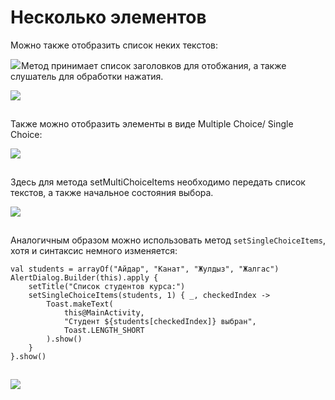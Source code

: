 # Несколько элементов

Можно также отобразить список неких текстов:

![](https://ucarecdn.com/1609eb10-26cc-415b-bc64-2a87dc0065b7/)![](data:image/gif;base64,R0lGODlhAQABAPABAP///wAAACH5BAEKAAAALAAAAAABAAEAAAICRAEAOw== "Click and drag to move")Метод принимает список заголовков для отобжания, а также слушатель для обработки нажатия.

![](https://ucarecdn.com/ec33004f-d995-4fe2-bb17-29a4630f6cf1/)

![](data:image/gif;base64,R0lGODlhAQABAPABAP///wAAACH5BAEKAAAALAAAAAABAAEAAAICRAEAOw== "Click and drag to move")

Также можно отобразить элементы в виде Multiple Choice/ Single Choice:

![](https://ucarecdn.com/2f5f2f0e-211b-4cdd-8bce-7208d8381372/)

![](data:image/gif;base64,R0lGODlhAQABAPABAP///wAAACH5BAEKAAAALAAAAAABAAEAAAICRAEAOw== "Click and drag to move")

Здесь для метода setMultiChoiceItems необходимо передать список текстов, а также начальное состояния выбора.

![](https://ucarecdn.com/635b4839-24f1-4681-baaa-c2bfb7031abc/)

![](data:image/gif;base64,R0lGODlhAQABAPABAP///wAAACH5BAEKAAAALAAAAAABAAEAAAICRAEAOw== "Click and drag to move")

Аналогичным образом можно использовать метод `setSingleChoiceItems`, хотя и синтаксис немного изменяется:

```
val students = arrayOf("Айдар", "Канат", "Жулдыз", "Жалгас")
AlertDialog.Builder(this).apply {
    setTitle("Список студентов курса:")
    setSingleChoiceItems(students, 1) { _, checkedIndex ->
        Toast.makeText(
            this@MainActivity,
            "Cтудент ${students[checkedIndex]} выбран",
            Toast.LENGTH_SHORT
        ).show()
    }
}.show()
```

![](data:image/gif;base64,R0lGODlhAQABAPABAP///wAAACH5BAEKAAAALAAAAAABAAEAAAICRAEAOw==)![](data:image/gif;base64,R0lGODlhAQABAPABAP///wAAACH5BAEKAAAALAAAAAABAAEAAAICRAEAOw== "Click and drag to move")

![](https://ucarecdn.com/a3014593-c899-4f44-af02-7c4d3b1b4e66/)

![](data:image/gif;base64,R0lGODlhAQABAPABAP///wAAACH5BAEKAAAALAAAAAABAAEAAAICRAEAOw== "Click and drag to move")
